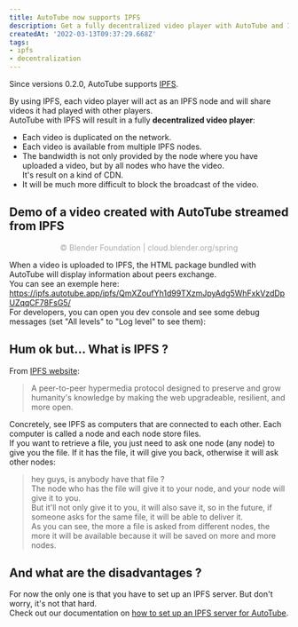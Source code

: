 ```yaml
---
title: AutoTube now supports IPFS 
description: Get a fully decentralized video player with AutoTube and IPFS.
createdAt: '2022-03-13T09:37:29.668Z' 
tags:
- ipfs
- decentralization
---
```


Since versions 0.2.0, AutoTube supports [IPFS](https://ipfs.io/).  

By using IPFS, each video player will act as an IPFS node and will share videos it had played with other players.   
AutoTube with IPFS will result in a fully **decentralized video player**:
- Each video is duplicated on the network.
- Each video is available from multiple IPFS nodes.
- The bandwidth is not only provided by the node where you have uploaded a video, but by all nodes who have the video.  
  It's result on a kind of CDN.
- It will be much more difficult to block the broadcast of the video.

## Demo of a video created with AutoTube streamed from IPFS 

<AutotubePlayer :ratio="2.387" src="https://ipfs.autotube.app/ipfs/QmNWm1a4YZ9p4CJMv6CPJ4PoNDs1jvUFzWTjPDTSeTxPtA">

</AutotubePlayer>
<p style="text-align: center; font-size: 0.875rem; color: darkgrey">© Blender Foundation | cloud.blender.org/spring</p>

When a video is uploaded to IPFS, the HTML package bundled with AutoTube will display information about peers
exchange.  
You can see an exemple here: https://ipfs.autotube.app/ipfs/QmXZoufYh1d99TXzmJpyAdg5WhFxkVzdDpUZqqCF78FsG5/  
For developers, you can open you dev console and see some debug messages (set "All levels" to "Log level" to see them):

## Hum ok but... What is IPFS ?

From [IPFS website](https://ipfs.io/):

> A peer-to-peer hypermedia protocol
> designed to preserve and grow humanity's knowledge
> by making the web upgradeable, resilient, and more open.

Concretely, see IPFS as computers that are connected to each other. Each computer is called a node and each
node store files.  
If you want to retrieve a file, you just need to ask one node (any node) to give you the file. If it has the file, it
will give you back, otherwise it will ask other nodes:  
> hey guys, is anybody have that file ?   
The node who has the file will give it to your node, and your node will give it to you.  
But it'll not only give it to you, it will also save it, so in the future, if someone asks for the same file, it will be able to
deliver it.  
As you can see, the more a file is asked from different nodes, the more it will be available because it will be saved on
more and more nodes.

## And what are the disadvantages ?
For now the only one is that you have to set up an IPFS server.
But don't worry, it's not that hard.  
Check out our documentation on [how to set up an IPFS server for AutoTube](/docs/setup-ipfs-server).

